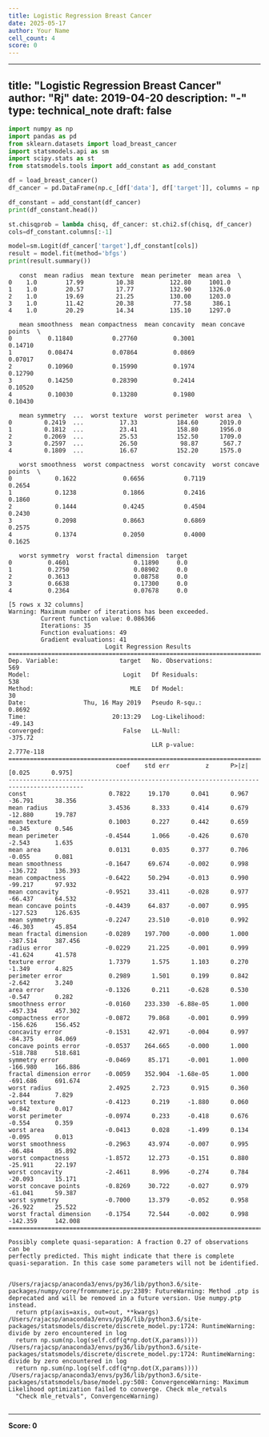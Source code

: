 ```yaml
---
title: Logistic Regression Breast Cancer
date: 2025-05-17
author: Your Name
cell_count: 4
score: 0
---
```


---
title: "Logistic Regression Breast Cancer"
author: "Rj"
date: 2019-04-20
description: "-"
type: technical_note
draft: false
---

```python
import numpy as np
import pandas as pd
from sklearn.datasets import load_breast_cancer
import statsmodels.api as sm
import scipy.stats as st
from statsmodels.tools import add_constant as add_constant
```


```python
df = load_breast_cancer()
df_cancer = pd.DataFrame(np.c_[df['data'], df['target']], columns = np.append(df['feature_names'], ['target']))

df_constant = add_constant(df_cancer)
print(df_constant.head())

st.chisqprob = lambda chisq, df_cancer: st.chi2.sf(chisq, df_cancer)
cols=df_constant.columns[:-1]

model=sm.Logit(df_cancer['target'],df_constant[cols])
result = model.fit(method='bfgs')
print(result.summary())
```

       const  mean radius  mean texture  mean perimeter  mean area  \
    0    1.0        17.99         10.38          122.80     1001.0   
    1    1.0        20.57         17.77          132.90     1326.0   
    2    1.0        19.69         21.25          130.00     1203.0   
    3    1.0        11.42         20.38           77.58      386.1   
    4    1.0        20.29         14.34          135.10     1297.0   
    
       mean smoothness  mean compactness  mean concavity  mean concave points  \
    0          0.11840           0.27760          0.3001              0.14710   
    1          0.08474           0.07864          0.0869              0.07017   
    2          0.10960           0.15990          0.1974              0.12790   
    3          0.14250           0.28390          0.2414              0.10520   
    4          0.10030           0.13280          0.1980              0.10430   
    
       mean symmetry  ...  worst texture  worst perimeter  worst area  \
    0         0.2419  ...          17.33           184.60      2019.0   
    1         0.1812  ...          23.41           158.80      1956.0   
    2         0.2069  ...          25.53           152.50      1709.0   
    3         0.2597  ...          26.50            98.87       567.7   
    4         0.1809  ...          16.67           152.20      1575.0   
    
       worst smoothness  worst compactness  worst concavity  worst concave points  \
    0            0.1622             0.6656           0.7119                0.2654   
    1            0.1238             0.1866           0.2416                0.1860   
    2            0.1444             0.4245           0.4504                0.2430   
    3            0.2098             0.8663           0.6869                0.2575   
    4            0.1374             0.2050           0.4000                0.1625   
    
       worst symmetry  worst fractal dimension  target  
    0          0.4601                  0.11890     0.0  
    1          0.2750                  0.08902     0.0  
    2          0.3613                  0.08758     0.0  
    3          0.6638                  0.17300     0.0  
    4          0.2364                  0.07678     0.0  
    
    [5 rows x 32 columns]
    Warning: Maximum number of iterations has been exceeded.
             Current function value: 0.086366
             Iterations: 35
             Function evaluations: 49
             Gradient evaluations: 41
                               Logit Regression Results                           
    ==============================================================================
    Dep. Variable:                 target   No. Observations:                  569
    Model:                          Logit   Df Residuals:                      538
    Method:                           MLE   Df Model:                           30
    Date:                Thu, 16 May 2019   Pseudo R-squ.:                  0.8692
    Time:                        20:13:29   Log-Likelihood:                -49.143
    converged:                      False   LL-Null:                       -375.72
                                            LLR p-value:                2.777e-118
    ===========================================================================================
                                  coef    std err          z      P>|z|      [0.025      0.975]
    -------------------------------------------------------------------------------------------
    const                       0.7822     19.170      0.041      0.967     -36.791      38.356
    mean radius                 3.4536      8.333      0.414      0.679     -12.880      19.787
    mean texture                0.1003      0.227      0.442      0.659      -0.345       0.546
    mean perimeter             -0.4544      1.066     -0.426      0.670      -2.543       1.635
    mean area                   0.0131      0.035      0.377      0.706      -0.055       0.081
    mean smoothness            -0.1647     69.674     -0.002      0.998    -136.722     136.393
    mean compactness           -0.6422     50.294     -0.013      0.990     -99.217      97.932
    mean concavity             -0.9521     33.411     -0.028      0.977     -66.437      64.532
    mean concave points        -0.4439     64.837     -0.007      0.995    -127.523     126.635
    mean symmetry              -0.2247     23.510     -0.010      0.992     -46.303      45.854
    mean fractal dimension     -0.0289    197.700     -0.000      1.000    -387.514     387.456
    radius error               -0.0229     21.225     -0.001      0.999     -41.624      41.578
    texture error               1.7379      1.575      1.103      0.270      -1.349       4.825
    perimeter error             0.2989      1.501      0.199      0.842      -2.642       3.240
    area error                 -0.1326      0.211     -0.628      0.530      -0.547       0.282
    smoothness error           -0.0160    233.330  -6.88e-05      1.000    -457.334     457.302
    compactness error          -0.0872     79.868     -0.001      0.999    -156.626     156.452
    concavity error            -0.1531     42.971     -0.004      0.997     -84.375      84.069
    concave points error       -0.0537    264.665     -0.000      1.000    -518.788     518.681
    symmetry error             -0.0469     85.171     -0.001      1.000    -166.980     166.886
    fractal dimension error    -0.0059    352.904  -1.68e-05      1.000    -691.686     691.674
    worst radius                2.4925      2.723      0.915      0.360      -2.844       7.829
    worst texture              -0.4123      0.219     -1.880      0.060      -0.842       0.017
    worst perimeter            -0.0974      0.233     -0.418      0.676      -0.554       0.359
    worst area                 -0.0413      0.028     -1.499      0.134      -0.095       0.013
    worst smoothness           -0.2963     43.974     -0.007      0.995     -86.484      85.892
    worst compactness          -1.8572     12.273     -0.151      0.880     -25.911      22.197
    worst concavity            -2.4611      8.996     -0.274      0.784     -20.093      15.171
    worst concave points       -0.8269     30.722     -0.027      0.979     -61.041      59.387
    worst symmetry             -0.7000     13.379     -0.052      0.958     -26.922      25.522
    worst fractal dimension    -0.1754     72.544     -0.002      0.998    -142.359     142.008
    ===========================================================================================
    
    Possibly complete quasi-separation: A fraction 0.27 of observations can be
    perfectly predicted. This might indicate that there is complete
    quasi-separation. In this case some parameters will not be identified.


    /Users/rajacsp/anaconda3/envs/py36/lib/python3.6/site-packages/numpy/core/fromnumeric.py:2389: FutureWarning: Method .ptp is deprecated and will be removed in a future version. Use numpy.ptp instead.
      return ptp(axis=axis, out=out, **kwargs)
    /Users/rajacsp/anaconda3/envs/py36/lib/python3.6/site-packages/statsmodels/discrete/discrete_model.py:1724: RuntimeWarning: divide by zero encountered in log
      return np.sum(np.log(self.cdf(q*np.dot(X,params))))
    /Users/rajacsp/anaconda3/envs/py36/lib/python3.6/site-packages/statsmodels/discrete/discrete_model.py:1724: RuntimeWarning: divide by zero encountered in log
      return np.sum(np.log(self.cdf(q*np.dot(X,params))))
    /Users/rajacsp/anaconda3/envs/py36/lib/python3.6/site-packages/statsmodels/base/model.py:508: ConvergenceWarning: Maximum Likelihood optimization failed to converge. Check mle_retvals
      "Check mle_retvals", ConvergenceWarning)



```python

```


---
**Score: 0**